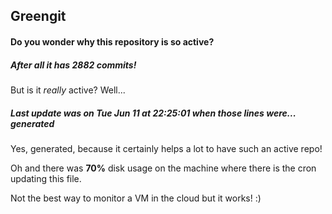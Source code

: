 ## Greengit

#### Do you wonder why this repository is so active?

##### After all it has 2882 commits!

But is it *really* active? Well...

##### Last update was on Tue Jun 11 at 22:25:01 when those lines were... generated

Yes, generated, because it certainly helps a lot to have such an active repo!

Oh and there was **70%** disk usage on the machine
where there is the cron updating this file.

Not the best way to monitor a VM in the cloud but it works! :)
